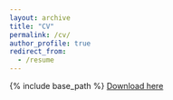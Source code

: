 ```yaml
---
layout: archive
title: "CV"
permalink: /cv/
author_profile: true
redirect_from:
  - /resume
---
```



{% include base_path %}
[Download here](http://kdharsee.github.io/files/resume.pdf)
